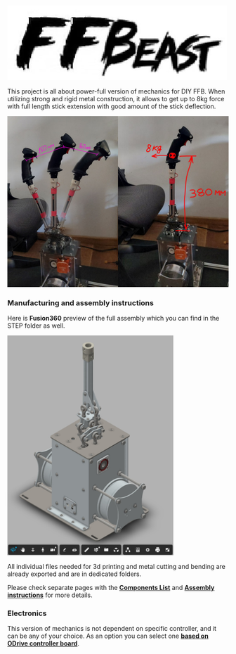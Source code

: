 <img src="logo.jpg">

This project is all about power-full version of mechanics for DIY FFB. When utilizing strong and rigid metal construction, 
it allows to get up to 8kg force with full length stick extension with good amount of the stick deflection.

<img src="preview.jpg" width="1000">

### Manufacturing and assembly instructions
Here is **Fusion360** preview of the full assembly which you can find in the STEP folder as well.

[<img src="v1.0/images/cad_preview.jpg" height="500">](https://a360.co/3yacUBG)

All individual files needed for 3d printing and metal cutting and bending are already exported and are in dedicated
folders.

Please check separate pages with the  **[Components List](v1.0/components.md)** and  **[Assembly instructions](v1.0/assembly.md)** for more details.

### Electronics
This version of mechanics is not dependent on specific controller, and it can be any of your choice. As an option you can select one **[based on ODrive controller board](https://github.com/o-devices/bldc-ffb-joystick)**.
